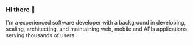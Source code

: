 ### Hi there 👋

I'm a experienced software developer with a background in developing, scaling, architecting, and maintaining web, mobile and APIs applications serving thousands of users.
